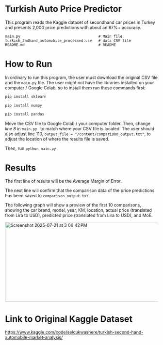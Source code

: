 # Turkish Auto Price Predictor

This program reads the Kaggle dataset of secondhand car prices in Turkey and presents 2,000 price predictions with about an 87%+ accuracy.

```text
main.py                                    # Main file
turkish_2ndhand_automobile_processed.csv   # data CSV file
README.md                                  # README
```
# How to Run
In ordinary to run this program, the user must download the original CSV file and the ```main.py``` file. The user might not have the libraries installed on your computer / Google Colab, so to install them run these commands first:

```bash
pip install sklearn
```
```bash
pip install numpy
```
```bash
pip install pandas
```
Move the CSV file to Google Colab / your computer folder. Then, change _line 8_ in ```main.py ``` to match where your CSV file is located.
The user should also adjust line 110, ```output_file = "/content/comparison_output.txt"```, to adjust the location of where the results file is saved.

Then, run ```python main.py```

# Results
The first line of results will be the Average Margin of Error.

The next line will confirm that the comparison data of the price predictions has been saved to ``comparison_output.txt``.

The following graph will show a preview of the first 10 comparisons, showing the car brand, model, year, KM, location, actual price (translated from Lira to USD), predicted price (translated from Lira to USD), and MoE.

<img width="1054" height="263" alt="Screenshot 2025-07-21 at 3 06 42 PM" src="https://github.com/user-attachments/assets/9d619e22-51fa-4ff5-aa91-7c42f1df2f6b" />


# Link to Original Kaggle Dataset
https://www.kaggle.com/code/selcukwashere/turkish-second-hand-automobile-market-analysis/

